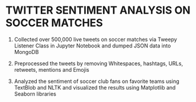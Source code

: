 # TWITTER SENTIMENT ANALYSIS ON SOCCER MATCHES
1. Collected over 500,000 live tweets on soccer matches via Tweepy Listener Class in Jupyter Notebook and dumped JSON data into MongoDB

2. Preprocessed the tweets by removing Whitespaces, hashtags, URLs, retweets, mentions and Emojis

3. Analyzed the sentiment of soccer club fans on favorite teams using TextBlob and NLTK and visualized the results using Matplotlib and Seaborn libraries
